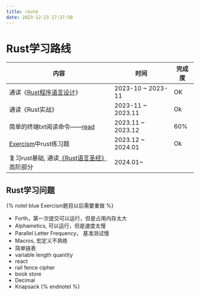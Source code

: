 ```yaml
---
title: route
date: 2023-12-23 17:27:58
---
```


# Rust学习路线
| 内容 | 时间 | 完成度 |
| --- | --- | --- |
| 通读《[Rust程序语言设计](https://kaisery.github.io/trpl-zh-cn/)》 | 2023-10 ~ 2023-11 | OK |
| 通读《Rust实战》 | 2023-11 ~ 2023.11 | Ok |
| 简单的终端txt阅读命令——[read](https://github.com/StudyRecording/read) | 2023.11 ~ 2023.12 | 60% |
| [Exercism](https://exercism.org/profiles/StudyRecording)中rust练习题 | 2023.12 ~ 2024.01 | Ok |  
| 复习rust基础, 通读[《Rust语言圣经》](https://course.rs/about-book.html)高阶部分 | 2024.01~ |  |



## Rust学习问题
{% notel blue Exercism题目以后需要重做 %}
- Forth，第一次提交可以运行，但是占用内存太大
- Alphametics, 可以运行，但是速度太慢
- Parallel Letter Frequency， 基准测试慢
- Macros, 宏定义不熟练
- 简单链表
- variable length quantity
- react
- rail fence cipher
- book store
- Decimal
- Knapsack
{% endnotel %}
